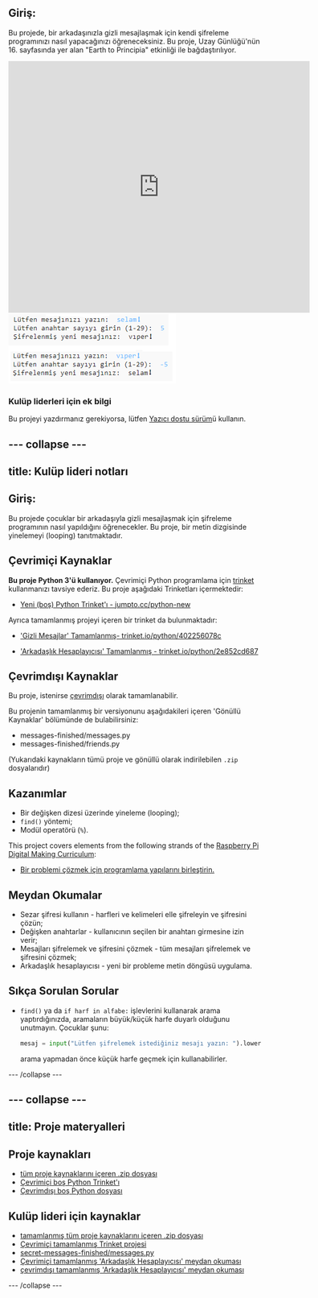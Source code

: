 ## Giriş:

Bu projede, bir arkadaşınızla gizli mesajlaşmak için kendi şifreleme programınızı nasıl yapacağınızı öğreneceksiniz. Bu proje, Uzay Günlüğü'nün 16. sayfasında yer alan "Earth to Principia" etkinliği ile bağdaştırılıyor.

<div class="trinket">
  <iframe src="https://trinket.io/embed/python/402256078c?outputOnly=true&start=result" width="600" height="500" frameborder="0" marginwidth="0" marginheight="0" allowfullscreen>
  </iframe>
  <img src="images/messages-finished.png">
</div>

### Kulüp liderleri için ek bilgi

Bu projeyi yazdırmanız gerekiyorsa, lütfen [Yazıcı dostu sürüm](https://projects.raspberrypi.org/en/projects/secret-messages/print)ü kullanın.

## \--- collapse \---

## title: Kulüp lideri notları

## Giriş:

Bu projede çocuklar bir arkadaşıyla gizli mesajlaşmak için şifreleme programının nasıl yapıldığını öğrenecekler. Bu proje, bir metin dizgisinde yinelemeyi (looping) tanıtmaktadır.

## Çevrimiçi Kaynaklar

**Bu proje Python 3'ü kullanıyor.** Çevrimiçi Python programlama için [trinket](https://trinket.io/) kullanmanızı tavsiye ederiz. Bu proje aşağıdaki Trinketları içermektedir:

* [Yeni (boş) Python Trinket'ı - jumpto.cc/python-new](http://jumpto.cc/python-new)

Ayrıca tamamlanmış projeyi içeren bir trinket da bulunmaktadır:

* ['Gizli Mesajlar' Tamamlanmış- trinket.io/python/402256078c](https://trinket.io/python/402256078c)

* ['Arkadaşlık Hesaplayıcısı' Tamamlanmış - trinket.io/python/2e852cd687](https://trinket.io/python/2e852cd687)

## Çevrimdışı Kaynaklar

Bu proje, istenirse [çevrimdışı](https://www.codeclubprojects.org/en-GB/resources/python-working-offline/) olarak tamamlanabilir.

Bu projenin tamamlanmış bir versiyonunu aşağıdakileri içeren 'Gönüllü Kaynaklar' bölümünde de bulabilirsiniz:

* messages-finished/messages.py
* messages-finished/friends.py

(Yukarıdaki kaynakların tümü proje ve gönüllü olarak indirilebilen `.zip` dosyalarıdır)

## Kazanımlar

* Bir değişken dizesi üzerinde yineleme (looping);
* `find()` yöntemi;
* Modül operatörü (`%`).

This project covers elements from the following strands of the [Raspberry Pi Digital Making Curriculum](https://rpf.io/curriculum):

* [Bir problemi çözmek için programlama yapılarını birleştirin.](https://www.raspberrypi.org/curriculum/programming/builder)

## Meydan Okumalar

* Sezar şifresi kullanın - harfleri ve kelimeleri elle şifreleyin ve şifresini çözün;
* Değişken anahtarlar - kullanıcının seçilen bir anahtarı girmesine izin verir;
* Mesajları şifrelemek ve şifresini çözmek - tüm mesajları şifrelemek ve şifresini çözmek;
* Arkadaşlık hesaplayıcısı - yeni bir probleme metin döngüsü uygulama.

## Sıkça Sorulan Sorular

* `find()` ya da `if harf in alfabe:` işlevlerini kullanarak arama yaptırdığınızda, aramaların büyük/küçük harfe duyarlı olduğunu unutmayın. Çocuklar şunu:
    
    ```python
    mesaj = input("Lütfen şifrelemek istediğiniz mesajı yazın: ").lower()
    ```
    
    arama yapmadan önce küçük harfe geçmek için kullanabilirler.

\--- /collapse \---

## \--- collapse \---

## title: Proje materyalleri

## Proje kaynakları

* [tüm proje kaynaklarını içeren .zip dosyası](resources/secret-messages-project-resources.zip)
* [Çevrimiçi boş Python Trinket'ı](http://jumpto.cc/python-new)
* [Çevrimdışı boş Python dosyası](resources/new-new.py)

## Kulüp lideri için kaynaklar

* [tamamlanmış tüm proje kaynaklarını içeren .zip dosyası](resources/secret-messages-volunteer-resources.zip)
* [Çevrimiçi tamamlanmış Trinket projesi](https://trinket.io/python/402256078c)
* [secret-messages-finished/messages.py](resources/secret-messages-finished-messages.py)
* [Çevrimiçi tamamlanmış 'Arkadaşlık Hesaplayıcısı' meydan okuması](https://trinket.io/python/2e852cd687)
* [çevrimdışı tamamlanmış 'Arkadaşlık Hesaplayıcısı' meydan okuması](resources/friendship-calculator-finished-friends.py)

\--- /collapse \---